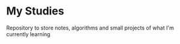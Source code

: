 # My Studies
 Repository to store notes, algorithms and small projects of what I'm currently learning
